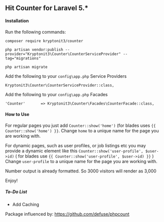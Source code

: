 ## Hit Counter for Laravel 5.*

#### Installation

Run the following commands:

`composer require kryptonit3/counter`

`php artisan vendor:publish --provider="Kryptonit3\Counter\CounterServiceProvider" --tag="migrations"`

`php artisan migrate`

Add the following to your `config\app.php` Service Providers

`Kryptonit3\Counter\CounterServiceProvider::class,`

Add the following to your `config\app.php` Facades

`'Counter'       => Kryptonit3\Counter\Facades\CounterFacade::class,`

#### How to Use

For regular pages you just add `Counter::show('home')` (for blades uses `{{ Counter::show('home') }}`. Change `home` to a unique name for the page you are working with.

For dynamic pages, such as user profiles, or job listings etc you may provide a dynamic element like this `Counter::show('user-profile', $user->id)` ( for blades use `{{ Counter::show('user-profile', $user->id) }}` ) Change `user-profile` to a unique name for the page you are working with.

Number output is already formatted. So 3000 visitors will render as 3,000

Enjoy!

##### To-Do List
+ Add Caching


Package influenced by: https://github.com/defuse/phpcount


